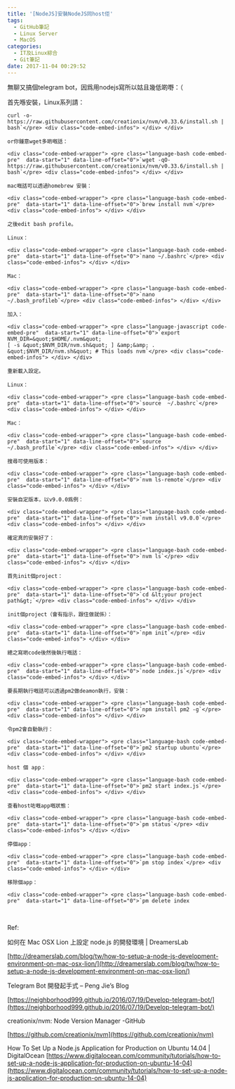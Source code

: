```yaml
---
title: '[NodeJS]安裝NodeJS同host佢'
tags:
  - GitHub筆記
  - Linux Server
  - MacOS
categories:
  - IT及Linux綜合
  - Git筆記
date: 2017-11-04 00:29:52
---
```


無聊又搞個telegram bot，因爲用nodejs寫所以姑且幾低啲嘢：（

首先喺安裝，Linux系列請：

<div class="code-embed-wrapper"> 

    curl -o- https://raw.githubusercontent.com/creationix/nvm/v0.33.6/install.sh | bash`</pre> <div class="code-embed-infos"> </div> </div>

    or你鍾意wget多啲嘅話：

    <div class="code-embed-wrapper"> <pre class="language-bash code-embed-pre"  data-start="1" data-line-offset="0">`wget -qO- https://raw.githubusercontent.com/creationix/nvm/v0.33.6/install.sh | bash`</pre> <div class="code-embed-infos"> </div> </div>

    mac嘅話可以透過homebrew 安裝：

    <div class="code-embed-wrapper"> <pre class="language-bash code-embed-pre"  data-start="1" data-line-offset="0">`brew install nvm`</pre> <div class="code-embed-infos"> </div> </div>

    之後edit bash profile。

    Linux：

    <div class="code-embed-wrapper"> <pre class="language-bash code-embed-pre"  data-start="1" data-line-offset="0">`nano ~/.bashrc`</pre> <div class="code-embed-infos"> </div> </div>

    Mac：

    <div class="code-embed-wrapper"> <pre class="language-bash code-embed-pre"  data-start="1" data-line-offset="0">`nano ~/.bash_profileb`</pre> <div class="code-embed-infos"> </div> </div>

    加入：

    <div class="code-embed-wrapper"> <pre class="language-javascript code-embed-pre"  data-start="1" data-line-offset="0">`export NVM_DIR=&quot;$HOME/.nvm&quot;
    [ -s &quot;$NVM_DIR/nvm.sh&quot; ] &amp;&amp; . &quot;$NVM_DIR/nvm.sh&quot; # This loads nvm`</pre> <div class="code-embed-infos"> </div> </div>

    重新載入設定。

    Linux：

    <div class="code-embed-wrapper"> <pre class="language-bash code-embed-pre"  data-start="1" data-line-offset="0">`source  ~/.bashrc`</pre> <div class="code-embed-infos"> </div> </div>

    Mac：

    <div class="code-embed-wrapper"> <pre class="language-bash code-embed-pre"  data-start="1" data-line-offset="0">`source ~/.bash_profile`</pre> <div class="code-embed-infos"> </div> </div>

    搜尋可使用版本：

    <div class="code-embed-wrapper"> <pre class="language-bash code-embed-pre"  data-start="1" data-line-offset="0">`nvm ls-remote`</pre> <div class="code-embed-infos"> </div> </div>

    安裝自定版本，以v9.0.0爲例：

    <div class="code-embed-wrapper"> <pre class="language-bash code-embed-pre"  data-start="1" data-line-offset="0">`nvm install v9.0.0`</pre> <div class="code-embed-infos"> </div> </div>

    確定真的安裝好了：

    <div class="code-embed-wrapper"> <pre class="language-bash code-embed-pre"  data-start="1" data-line-offset="0">`nvm ls`</pre> <div class="code-embed-infos"> </div> </div>

    首先init個project：

    <div class="code-embed-wrapper"> <pre class="language-bash code-embed-pre"  data-start="1" data-line-offset="0">`cd &lt;your project path&gt;`</pre> <div class="code-embed-infos"> </div> </div>

    init個project（會有指示，跟住做就係）：

    <div class="code-embed-wrapper"> <pre class="language-bash code-embed-pre"  data-start="1" data-line-offset="0">`npm init`</pre> <div class="code-embed-infos"> </div> </div>

    總之寫啲code後然後執行嘅話：

    <div class="code-embed-wrapper"> <pre class="language-bash code-embed-pre"  data-start="1" data-line-offset="0">`node index.js`</pre> <div class="code-embed-infos"> </div> </div>

    要長期執行嘅話可以透過pm2做deamon執行，安裝：

    <div class="code-embed-wrapper"> <pre class="language-bash code-embed-pre"  data-start="1" data-line-offset="0">`npm install pm2 -g`</pre> <div class="code-embed-infos"> </div> </div>

    令pm2會自動執行：

    <div class="code-embed-wrapper"> <pre class="language-bash code-embed-pre"  data-start="1" data-line-offset="0">`pm2 startup ubuntu`</pre> <div class="code-embed-infos"> </div> </div>

    host 個 app：

    <div class="code-embed-wrapper"> <pre class="language-bash code-embed-pre"  data-start="1" data-line-offset="0">`pm2 start index.js`</pre> <div class="code-embed-infos"> </div> </div>

    查看host咗嘅app嘅狀態：

    <div class="code-embed-wrapper"> <pre class="language-bash code-embed-pre"  data-start="1" data-line-offset="0">`pm status`</pre> <div class="code-embed-infos"> </div> </div>

    停個app：

    <div class="code-embed-wrapper"> <pre class="language-bash code-embed-pre"  data-start="1" data-line-offset="0">`pm stop index`</pre> <div class="code-embed-infos"> </div> </div>

    移除個app：

    <div class="code-embed-wrapper"> <pre class="language-bash code-embed-pre"  data-start="1" data-line-offset="0">`pm delete index
 <div class="code-embed-infos"> </div> </div>

&nbsp;

Ref:

如何在 Mac OSX Lion 上設定 node.js 的開發環境 | DreamersLab

[http://dreamerslab.com/blog/tw/how-to-setup-a-node-js-development-environment-on-mac-osx-lion/](http://dreamerslab.com/blog/tw/how-to-setup-a-node-js-development-environment-on-mac-osx-lion/)

Telegram Bot 開發起手式 &#8211; Peng Jie&#8217;s Blog

[https://neighborhood999.github.io/2016/07/19/Develop-telegram-bot/](https://neighborhood999.github.io/2016/07/19/Develop-telegram-bot/)

creationix/nvm: Node Version Manager -GitHub

[https://github.com/creationix/nvm](https://github.com/creationix/nvm)

How To Set Up a Node.js Application for Production on Ubuntu 14.04 | DigitalOcean [https://www.digitalocean.com/community/tutorials/how-to-set-up-a-node-js-application-for-production-on-ubuntu-14-04](https://www.digitalocean.com/community/tutorials/how-to-set-up-a-node-js-application-for-production-on-ubuntu-14-04)